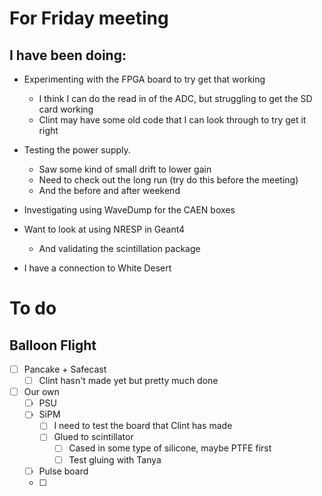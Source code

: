 # For Friday meeting
## I have been doing:
- Experimenting with the FPGA board to try get that working
	- I think I can do the read in of the ADC, but struggling to get the SD card working
	- Clint may have some old code that I can look through to try get it right
- Testing the power supply. 
	- Saw some kind of small drift to lower gain
	- Need to check out the long run (try do this before the meeting)
	- And the before and after weekend 
- Investigating using WaveDump for the CAEN boxes
- Want to look at using NRESP in Geant4
	- And validating the scintillation package

- I have a connection to White Desert

# To do
## Balloon Flight
- [ ] Pancake + Safecast
	- [ ] Clint hasn't made yet but pretty much done
- [ ] Our own
	- [ ] PSU
	- [ ] SiPM
		- [ ] I need to test the board that Clint has made
		- [ ] Glued to scintillator 
			- [ ] Cased in some type of silicone, maybe PTFE first
			- [ ] Test gluing with Tanya
	- [ ] Pulse board
	- [ ] 